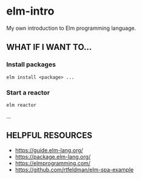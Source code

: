 elm-intro
=========

My own introduction to Elm programming language.


WHAT IF I WANT TO...
--------------------

### Install packages

    elm install <package> ...

### Start a reactor

    elm reactor

...


HELPFUL RESOURCES
-----------------

+ https://guide.elm-lang.org/
+ https://package.elm-lang.org/
+ https://elmprogramming.com/
+ https://github.com/rtfeldman/elm-spa-example
